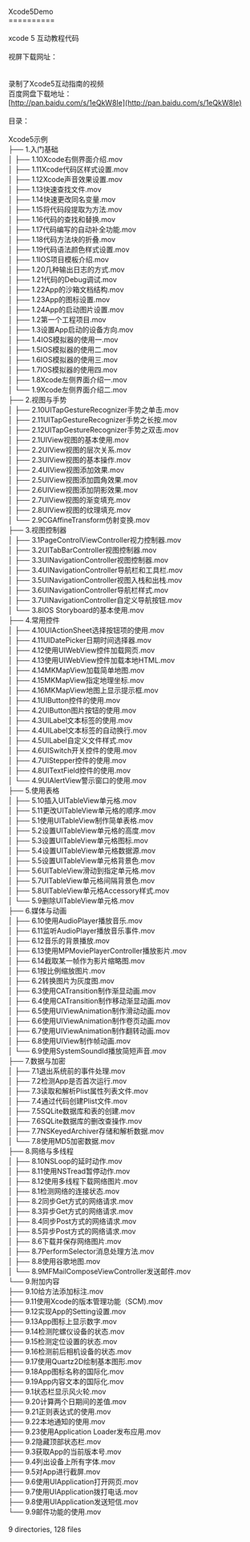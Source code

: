 Xcode5Demo</br>
==========</br>
</br>
xcode 5 互动教程代码</br>
</br>
视屏下载网址：</br>
</br>
</br>
录制了Xcode5互动指南的视频</br>
百度网盘下载地址：</br>
[http://pan.baidu.com/s/1eQkW8Ie](http://pan.baidu.com/s/1eQkW8Ie)</br>
</br>
目录：</br>
</br>
Xcode5示例</br>
├── 1.入门基础</br>
│   ├── 1.10Xcode右侧界面介绍.mov</br>
│   ├── 1.11Xcode代码区样式设置.mov</br>
│   ├── 1.12Xcode声音效果设置.mov</br>
│   ├── 1.13快速查找文件.mov</br>
│   ├── 1.14快速更改同名变量.mov</br>
│   ├── 1.15将代码段提取为方法.mov</br>
│   ├── 1.16代码的查找和替换.mov</br>
│   ├── 1.17代码编写的自动补全功能.mov</br>
│   ├── 1.18代码方法块的折叠.mov</br>
│   ├── 1.19代码语法颜色样式设置.mov</br>
│   ├── 1.1IOS项目模板介绍.mov</br>
│   ├── 1.20几种输出日志的方式.mov</br>
│   ├── 1.21代码的Debug调试.mov</br>
│   ├── 1.22App的沙箱文档结构.mov</br>
│   ├── 1.23App的图标设置.mov</br>
│   ├── 1.24App的启动图片设置.mov</br>
│   ├── 1.2第一个工程项目.mov</br>
│   ├── 1.3设置App启动的设备方向.mov</br>
│   ├── 1.4IOS模拟器的使用一.mov</br>
│   ├── 1.5IOS模拟器的使用二.mov</br>
│   ├── 1.6IOS模拟器的使用三.mov</br>
│   ├── 1.7IOS模拟器的使用四.mov</br>
│   ├── 1.8Xcode左侧界面介绍一.mov</br>
│   └── 1.9Xcode左侧界面介绍二.mov</br>
├── 2.视图与手势</br>
│   ├── 2.10UITapGestureRecognizer手势之单击.mov</br>
│   ├── 2.11UITapGestureRecognizer手势之长按.mov</br>
│   ├── 2.12UITapGestureRecognizer手势之双击.mov</br>
│   ├── 2.1UIView视图的基本使用.mov</br>
│   ├── 2.2UIView视图的层次关系.mov</br>
│   ├── 2.3UIView视图的基本操作.mov</br>
│   ├── 2.4UIView视图添加效果.mov</br>
│   ├── 2.5UIView视图添加圆角效果.mov</br>
│   ├── 2.6UIView视图添加阴影效果.mov</br>
│   ├── 2.7UIView视图的渐变填充.mov</br>
│   ├── 2.8UIView视图的纹理填充.mov</br>
│   └── 2.9CGAffineTransform仿射变换.mov</br>
├── 3.视图控制器</br>
│   ├── 3.1PageControlViewController视力控制器.mov</br>
│   ├── 3.2UITabBarController视图控制器.mov</br>
│   ├── 3.3UINavigationController视图控制器.mov</br>
│   ├── 3.4UINavigationController导航栏和工具栏.mov</br>
│   ├── 3.5UINavigationController视图入栈和出栈.mov</br>
│   ├── 3.6UINavigationController导航栏样式.mov</br>
│   ├── 3.7UINavigationController自定义导航按钮.mov</br>
│   └── 3.8IOS Storyboard的基本使用.mov</br>
├── 4.常用控件</br>
│   ├── 4.10UIActionSheet选择按钮项的使用.mov</br>
│   ├── 4.11UIDatePicker日期时间选择器.mov</br>
│   ├── 4.12使用UIWebView控件加载网页.mov</br>
│   ├── 4.13使用UIWebView控件加载本地HTML.mov</br>
│   ├── 4.14MKMapView加载简单地图.mov</br>
│   ├── 4.15MKMapView指定地理坐标.mov</br>
│   ├── 4.16MKMapView地图上显示提示框.mov</br>
│   ├── 4.1UIButton控件的使用.mov</br>
│   ├── 4.2UIButton图片按钮的使用.mov</br>
│   ├── 4.3UILabel文本标签的使用.mov</br>
│   ├── 4.4UILabel文本标签的自动换行.mov</br>
│   ├── 4.5UILabel自定义文件样式.mov</br>
│   ├── 4.6UISwitch开关控件的使用.mov</br>
│   ├── 4.7UIStepper控件的使用.mov</br>
│   ├── 4.8UITextField控件的使用.mov</br>
│   └── 4.9UIAlertView警示窗口的使用.mov</br>
├── 5.使用表格</br>
│   ├── 5.10插入UITableView单元格.mov</br>
│   ├── 5.11更改UITableView单元格的顺序.mov</br>
│   ├── 5.1使用UITableView制作简单表格.mov</br>
│   ├── 5.2设置UITableView单元格的高度.mov</br>
│   ├── 5.3设置UITableView单元格图标.mov</br>
│   ├── 5.4设置UITableView单元格数据源.mov</br>
│   ├── 5.5设置UITableView单元格背景色.mov</br>
│   ├── 5.6UITableView滑动到指定单元格.mov</br>
│   ├── 5.7UITableView单元格间隔背景色.mov</br>
│   ├── 5.8UITableView单元格Accessory样式.mov</br>
│   └── 5.9删除UITableView单元格.mov</br>
├── 6.媒体与动画</br>
│   ├── 6.10使用AudioPlayer播放音乐.mov</br>
│   ├── 6.11监听AudioPlayer播放音乐事件.mov</br>
│   ├── 6.12音乐的背景播放.mov</br>
│   ├── 6.13使用MPMoviePlayerController播放影片.mov</br>
│   ├── 6.14截取某一帧作为影片缩略图.mov</br>
│   ├── 6.1按比例缩放图片.mov</br>
│   ├── 6.2转换图片为灰度图.mov</br>
│   ├── 6.3使用CATransition制作渐显动画.mov</br>
│   ├── 6.4使用CATransition制作移动渐显动画.mov</br>
│   ├── 6.5使用UIViewAnimation制作滑动动画.mov</br>
│   ├── 6.6使用UIViewAnimation制作卷页动画.mov</br>
│   ├── 6.7使用UIViewAnimation制作翻转动画.mov</br>
│   ├── 6.8使用UIView制作帧动画.mov</br>
│   └── 6.9使用SystemSoundId播放简短声音.mov</br>
├── 7.数据与加密</br>
│   ├── 7.1退出系统前的事件处理.mov</br>
│   ├── 7.2检测App是否首次运行.mov</br>
│   ├── 7.3读取和解析Plist属性列表文件.mov</br>
│   ├── 7.4通过代码创建Plist文件.mov</br>
│   ├── 7.5SQLite数据库和表的创建.mov</br>
│   ├── 7.6SQLite数据库的删改查操作.mov</br>
│   ├── 7.7NSKeyedArchiver存储和解析数据.mov</br>
│   └── 7.8使用MD5加密数据.mov</br>
├── 8.网络与多线程</br>
│   ├── 8.10NSLoop的延时动作.mov</br>
│   ├── 8.11使用NSTread暂停动作.mov</br>
│   ├── 8.12使用多线程下载网络图片.mov</br>
│   ├── 8.1检测网络的连接状态.mov</br>
│   ├── 8.2同步Get方式的网络请求.mov</br>
│   ├── 8.3异步Get方式的网络请求.mov</br>
│   ├── 8.4同步Post方式的网络请求.mov</br>
│   ├── 8.5异步Post方式的网络请求.mov</br>
│   ├── 8.6下载并保存网络图片.mov</br>
│   ├── 8.7PerformSelector消息处理方法.mov</br>
│   ├── 8.8使用谷歌地图.mov</br>
│   └── 8.9MFMailComposeViewController发送邮件.mov</br>
└── 9.附加内容</br>
├── 9.10给方法添加标注.mov</br>
├── 9.11使用Xcode的版本管理功能（SCM).mov</br>
├── 9.12实现App的Setting设置.mov</br>
├── 9.13App图标上显示数字.mov</br>
├── 9.14检测陀螺仪设备的状态.mov</br>
├── 9.15检测定位设置的状态.mov</br>
├── 9.16检测前后相机设备的状态.mov</br>
├── 9.17使用Quartz2D绘制基本图形.mov</br>
├── 9.18App图标名称的国际化.mov</br>
├── 9.19App内容文本的国际化.mov</br>
├── 9.1状态栏显示风火轮.mov</br>
├── 9.20计算两个日期间的差值.mov</br>
├── 9.21正则表达式的使用.mov</br>
├── 9.22本地通知的使用.mov</br>
├── 9.23使用Application Loader发布应用.mov</br>
├── 9.2隐藏顶部状态栏.mov</br>
├── 9.3获取App的当前版本号.mov</br>
├── 9.4列出设备上所有字体.mov</br>
├── 9.5对App进行截屏.mov</br>
├── 9.6使用UIApplication打开网页.mov</br>
├── 9.7使用UIApplication拨打电话.mov</br>
├── 9.8使用UIApplication发送短信.mov</br>
└── 9.9邮件功能的使用.mov</br>
</br>
9 directories, 128 files</br>
</br>
